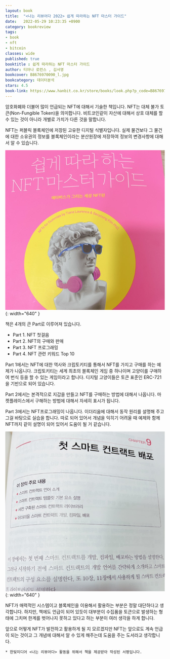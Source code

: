 ```yaml
---
layout: book
title:  "<나는 리뷰어다 2022> 쉽게 따라하는 NFT 마스터 가이드"
date:   2022-05-29 10:23:35 +0900
category: bookreview
tags:
- book
- nft
- bitcoin
classes: wide
published: true
booktitle : 쉽게 따라하는 NFT 마스터 가이드
author: 티아나 로런스 , 김서영
bookcover: B8676970090_l.jpg
bookcategory: 데이터분석
stars: 4.5
book-link: https://www.hanbit.co.kr/store/books/look.php?p_code=B8676970090
---
```


암호화폐와 더불어 많이 언급되는  NFT에 대해서 기술한 책입니다.
NFT는 대체 불가 토큰(Non-Fungible Token)을 의미합니다. 비트코인같이 자산에 대해서 상호 대체를 할 수 있는 것이 아니라 개별로 가치가 다른 것을 말합니다.

NFT는 퍼블릭 블록체인에 저장된 고유한 디지털 식별자입니다. 실제 물건보다 그 물건에 대한 소유권의 정보를 블록체인이라는 분산원장에 저장하여 정보의 변경사항에 대해서 알 수 있습니다.

![](/images/reviewer_202206_01.jpg){: width="640" }


책은 4개의 큰 Part로 이루어져 있습니다. 

- Part 1. NFT 첫걸음
- Part 2. NFT의 구매와 판매
- Part 3. NFT 프로그래밍
- Part 4. NFT 관련 키워드 Top 10

Part 1에서는 NFT에 대한 역사와 크립토키티를 통해서 NFT를 가지고 구매를 하는 예제가 나옵니다.
크립토키티는 세계 최초의 블록체인 게임 중 하나이며 고양이를 구매하여 번식 등을 할 수 있는 게임이라고 합니다.
디지털 고양이들은 토큰 표준인 ERC-721을 기반으로 되어 있습니다.

Part 2에서는 본격적으로 지갑을 만들고 NFT를 구매하는 방법에 대해서 나옵니다. 마켓플레이스에서 구해하는 방법에 대해서 자세히 표시가 됩니다.

Part 3에서는 NFT프로그래밍이 나옵니다. 이더리움에 대해서 동작 원리를 설명해 주고 그걸 바탕으로 실습을 합니다. 따로 되어 있어서 개념을 익히기 어려울 때 예제와 함께 NFT까지 같이 설명이 되어 있어서 도움이 될 거 같습니다.


![](/images/reviewer_202206_03.jpg){: width="640" }


NFT가 매력적인 시스템이고 블록체인을 이용해서 활용하는 부분은 정말 대단하다고 생각합니다.
하지만, 책에도 언급이 되어 있듯이 대부분이 수집품을 토큰으로 발생하는 형태에 그치며 한계를 벗어나지 못하고 있다고 하는 부분이 여러 생각을 하게 합니다.

앞으로 어떻게 NFT가 발전하고 활용하게 될 지 모르겠지만 NFT는 앞으로도 계속 언급이 되는 것이고 그 개념에 대해서 알 수 있게 해주는데 도움을 주는 도서라고 생각합니다.



```* 한빛미디어 <나는 리뷰어다> 활동을 위해서 책을 제공받아 작성된 서평입니다.```
